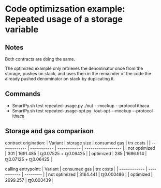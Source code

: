 # Code optimizsation example: Repeated usage of a storage variable
## Notes
Both contracts are doing the same.

The optimized example only retrieves the denominator once from the storage, pushes on stack, and uses then in the remainder of the code the already pushed denominator on stack by duplicating it.

## Commands
- SmartPy.sh test repeated-usage.py ./out --mockup --protocol ithaca
- SmartPy.sh test repeated-usage-opt.py ./out-opt --mockup --protocol ithaca

## Storage and gas comparison
contract origination:
| Variant       | storage size | consumed gas | trx costs           |
| ------------- | ------------ | ------------ | ------------------- |
| not optimized | 301          | 1691.485     | ꜩ0.07525 + ꜩ0.06425 |
| optimized     | 285          | 1686.914     | ꜩ0.07125 + ꜩ0.06425 |

calling entrypoint:
| Variant       | consumed gas | trx costs |
| ------------- | ------------ | --------- |
| not optimized | 3164.441     | ꜩ0.000486 |
| optimized     | 2699.257     | ꜩ0.000439 |